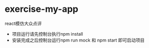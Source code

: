 # exercise-my-app
react模仿大众点评  
- 项目运行请先控制台执行npm install
- 安装完成之后控制台运行npm run mock 和 npm start 即可启动项目
